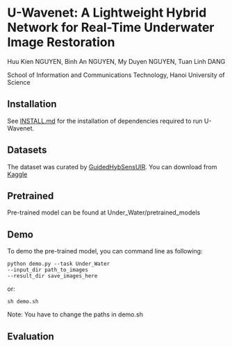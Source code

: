 # U-Wavenet: A Lightweight Hybrid Network for Real-Time Underwater Image Restoration

Huu Kien NGUYEN, Binh An NGUYEN, My Duyen NGUYEN, Tuan Linh DANG

School of Information and Communications Technology, Hanoi University of Science

## Installation

See [INSTALL.md](INSTALL.md) for the installation of dependencies required to run U-Wavenet.

## Datasets

The dataset was curated by [GuidedHybSensUIR](https://github.com/CXH-Research/GuidedHybSensUIR.git). You can download from [Kaggle](https://www.kaggle.com/datasets/xuhangc/underwaterbenchmarkdataset)

## Pretrained 

Pre-trained model can be found at Under_Water/pretrained_models

## Demo

To demo the pre-trained model, you can command line as following:
```
python demo.py --task Under_Water 
--input_dir path_to_images 
--result_dir save_images_here
```
or:
```
sh demo.sh
```
Note: You have to change the paths in demo.sh

## Evaluation


